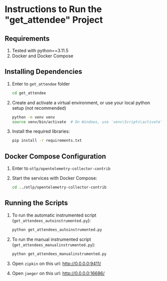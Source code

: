 # Instructions to Run the "get_attendee" Project

## Requirements
1. Tested with python==3.11.5
2. Docker and Docker Compose

## Installing Dependencies

1. Enter to `get_attendee` folder

    ```bash
    cd get_attendee
    ```

2. Create and activate a virtual environment, or use your local python setup (not recommended)

    ```bash
    python -m venv venv
    source venv/bin/activate  # On Windows, use `venv\Scripts\activate`
    ```

3. Install the required libraries:

    ```bash
    pip install -r requirements.txt
    ```

## Docker Compose Configuration

1. Enter to `otlp/opentelemetry-collector-contrib`

2. Start the services with Docker Compose:

    ```bash
    cd ../otlp/opentelemetry-collector-contrib
    ```

## Running the Scripts

1. To run the automatic instrumented script (`get_attendees_autoinstrumented.py`):

    ```bash
    python get_attendees_autoinstrumented.py
    ```

2. To run the manual instrumented script (`get_attendees_manualinstrumented.py`):

    ```bash
    python get_attendees_manualinstrumented.py
    ```

3. Open `zipkin` on this url: http://0.0.0.0:9411/

4. Open `jaeger` on this url: http://0.0.0.0:16686/


